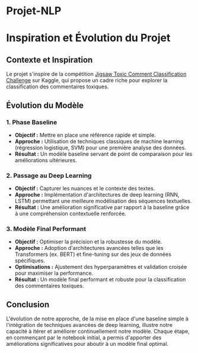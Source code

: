 # Projet-NLP

# Inspiration et Évolution du Projet

## Contexte et Inspiration
Le projet s'inspire de la compétition [Jigsaw Toxic Comment Classification Challenge](https://www.kaggle.com/search?q=jigsaw+toxic+comment+classification+challenge) sur Kaggle, qui propose un cadre riche pour explorer la classification des commentaires toxiques.

## Évolution du Modèle

### 1. Phase Baseline
- **Objectif :** Mettre en place une référence rapide et simple.
- **Approche :** Utilisation de techniques classiques de machine learning (régression logistique, SVM) pour une première analyse des données.
- **Résultat :** Un modèle baseline servant de point de comparaison pour les améliorations ultérieures.

### 2. Passage au Deep Learning
- **Objectif :** Capturer les nuances et le contexte des textes.
- **Approche :** Implémentation d'architectures de deep learning (RNN, LSTM) permettant une meilleure modélisation des séquences textuelles.
- **Résultat :** Une amélioration significative par rapport à la baseline grâce à une compréhension contextuelle renforcée.

### 3. Modèle Final Performant
- **Objectif :** Optimiser la précision et la robustesse du modèle.
- **Approche :** Adoption d'architectures avancées telles que les Transformers (ex. BERT) et fine-tuning sur des jeux de données spécifiques.
- **Optimisations :** Ajustement des hyperparamètres et validation croisée pour maximiser la performance.
- **Résultat :** Un modèle final performant et robuste pour la classification des commentaires toxiques.

## Conclusion
L'évolution de notre approche, de la mise en place d'une baseline simple à l'intégration de techniques avancées de deep learning, illustre notre capacité à itérer et améliorer continuellement notre modèle. Chaque étape, en commençant par le notebook initial, a permis d'apporter des améliorations significatives pour aboutir à un modèle final optimal.
